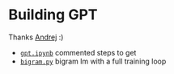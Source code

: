 # Building GPT

Thanks [Andrej](https://www.youtube.com/watch?v=kCc8FmEb1nY) :)

* [`gpt.ipynb`](gpt.ipynb) commented steps to get
* [`bigram.py`](bigram.py) bigram lm with a full training loop